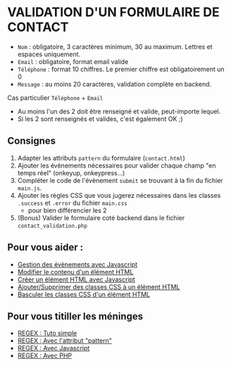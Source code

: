 # VALIDATION D'UN FORMULAIRE DE CONTACT 

- `Nom` : obligatoire, 3 caractères minimum, 30 au maximum. Lettres et espaces uniquement.
- `Email` : obligatoire, format email valide
- `Téléphone` : format 10 chiffres. Le premier chiffre est obligatoirement un 0
- `Message` : au moins 20 caractères, validation complète en backend.

Cas particulier `Téléphone` + `Email`
- Au moins l'un des 2 doit être renseigné et valide, peut-importe lequel.
- Si les 2 sont renseignés et valides, c'est également OK ;)



## Consignes 

1) Adapter les attributs `pattern` du formulaire (`contact.html`)
2) Ajouter les évènements nécessaires pour valider chaque champ "en temps réel" (onkeyup, onkeypress...)
3) Compléter le code de l'évènement `submit` se trouvant à la fin du fichier `main.js`.
4) Ajouter les règles CSS que vous jugerez nécessaires dans les classes `.success` et `.error` du fichier `main.css`
    - pour bien différencier les 2
5) (Bonus) Valider le formulaire coté backend dans le fichier `contact_validation.php`


## Pour vous aider : 

- [Gestion des évènements avec Javascript](https://www.pierre-giraud.com/javascript-apprendre-coder-cours/addeventlistener-gestion-evenement/)
- [Modifier le contenu d'un élément HTML](https://www.w3schools.com/jsref/prop_html_innerhtml.asp)
- [Créer un élément HTML avec Javascript](https://developer.mozilla.org/fr/docs/Web/API/Document/createElement)
- [Ajouter/Supprimer des classes CSS à un élément HTML](https://www.w3schools.com/jsref/prop_element_classlist.asp)
- [Basculer les classes CSS d'un élément HTML](https://www.w3schools.com/howto/howto_js_toggle_class.asp)


## Pour vous titiller les méninges

- [REGEX : Tuto simple](https://www.lucaswillems.com/fr/articles/25/tutoriel-pour-maitriser-les-expressions-regulieres)
- [REGEX : Avec l'attribut "pattern"](https://montrezvous.net/developpement-web/controles-de-formulaires-en-html5.html)
- [REGEX : Avec Javascript](https://developer.mozilla.org/fr/docs/Web/JavaScript/Reference/Objets_globaux/RegExp)
- [REGEX : Avec PHP](https://g-rossolini.developpez.com/tutoriels/php/regex/?page=fonctions)